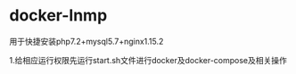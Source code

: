 # docker-lnmp
用于快捷安装php7.2+mysql5.7+nginx1.15.2

1.给相应运行权限先运行start.sh文件进行docker及docker-compose及相关操作

